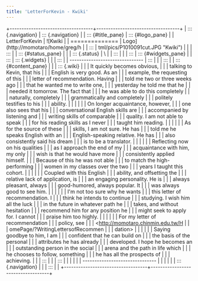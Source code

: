 ```yaml
---
title: 'LetterForKevin - Kwiki'
---
```


+-----------------------------------+-----------------------------------+
| ::: {.navigation}                 | ::: {.navigation}                 |
| ::: {#title_pane}                 | ::: {#logo_pane}                  |
| LetterForKevin                    | ![Kwiki                           |
| ==============                    | Logo](http://momotaro/home/greg/h |
| :::                               | tml/pics/P1010091cut.JPG "Kwiki") |
|                                   | :::                               |
| ::: {#status_pane}                |                                   |
| ::: {.status}                     | \                                 |
| :::                               |                                   |
| :::                               | ::: {#widgets_pane}               |
| :::                               | ::: {.widgets}                    |
|                                   | :::                               |
| -------------------------------   | :::                               |
|                                   | :::                               |
| ::: {#content_pane}               |                                   |
| ::: {.wiki}                       |                                   |
| It quickly becomes obvious,       |                                   |
| talking to Kevin, that his        |                                   |
| English is very good. As an       |                                   |
| example, the requesting of this   |                                   |
| letter of recommendation. Having  |                                   |
| told me two or three weeks ago    |                                   |
| that he wanted me to write one,   |                                   |
| yesterday he told me that he      |                                   |
| needed it tomorrow. The fact that |                                   |
| he was able to do this completely |                                   |
| naturally, completely             |                                   |
| grammatically and completely      |                                   |
| politely testifies to his         |                                   |
| ability.                          |                                   |
|                                   |                                   |
| On longer acquaintance, however,  |                                   |
| one also sees that his            |                                   |
| conversational English skills are |                                   |
| accompanied by listening and      |                                   |
| writing skills of comparable      |                                   |
| quality. I am not able to speak   |                                   |
| for his reading skills as I never |                                   |
| taught him reading.               |                                   |
|                                   |                                   |
| As for the source of these        |                                   |
| skills, I am not sure. He has     |                                   |
| told me he speaks English with an |                                   |
| English-speaking relative. He has |                                   |
| also consistently said his dream  |                                   |
| is to be a translator.            |                                   |
|                                   |                                   |
| Reflecting now on his qualities   |                                   |
| as I approach the end of my       |                                   |
| acquaintance with him, my only    |                                   |
| wish is that he would have more   |                                   |
| consistently applied himself.     |                                   |
| Because of this he was not able   |                                   |
| to match the high-performing      |                                   |
| women in my classes over the two  |                                   |
| years I taught this cohort.       |                                   |
|                                   |                                   |
| Coupled with this English         |                                   |
| ability, and offsetting the       |                                   |
| relative lack of application, is  |                                   |
| an engaging personality. He is    |                                   |
| always pleasant, always           |                                   |
| good-humored, always popular. It  |                                   |
| was always good to see him.       |                                   |
|                                   |                                   |
| I\'m not too sure why he wants    |                                   |
| this letter of recommendation. I  |                                   |
| think he intends to continue      |                                   |
| studying. I wish him all the luck |                                   |
| in the future in whatever path he |                                   |
| takes, and without hesitation     |                                   |
| recommend him for any position he |                                   |
| might seek to apply for. I cannot |                                   |
| praise him too highly.            |                                   |
|                                   |                                   |
| For my letter of recommendation   |                                   |
| policy, see                       |                                   |
| <http://momotaro.chinmin.edu.tw/H |                                   |
| omePage/?WritingLettersofRecommen |                                   |
| dation>                           |                                   |
|                                   |                                   |
| Saying goodbye to him, I am       |                                   |
| confident that he can build on    |                                   |
| the basis of the personal         |                                   |
| attributes he has already         |                                   |
| developed. I hope he becomes an   |                                   |
| outstanding person in the social  |                                   |
| arena and the path in life which  |                                   |
| he chooses to follow, something   |                                   |
| he has all the prospects of       |                                   |
| achieving.                        |                                   |
| :::                               |                                   |
| :::                               |                                   |
|                                   |                                   |
| -------------------------------   |                                   |
|                                   |                                   |
| ::: {.navigation}                 |                                   |
| :::                               |                                   |
+-----------------------------------+-----------------------------------+
